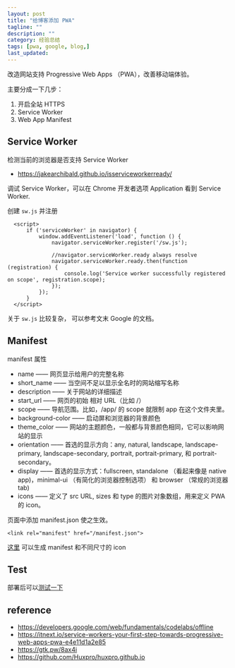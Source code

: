```yaml
---
layout: post
title: "给博客添加 PWA"
tagline: ""
description: ""
category: 经验总结
tags: [pwa, google, blog,]
last_updated:
---
```


改造网站支持 Progressive Web Apps （PWA），改善移动端体验。

主要分成一下几步：

1. 开启全站 HTTPS
2. Service Worker
3. Web App Manifest

## Service Worker
检测当前的浏览器是否支持 Service Worker

- <https://jakearchibald.github.io/isserviceworkerready/>

调试 Service Worker，可以在 Chrome 开发者选项 Application 看到 Service Worker.

创建 `sw.js` 并注册

	  <script>
		  if ('serviceWorker' in navigator) {
			  window.addEventListener('load', function () {
				  navigator.serviceWorker.register('/sw.js');

				  //navigator.serviceWorker.ready always resolve
				  navigator.serviceWorker.ready.then(function (registration) {
					  console.log('Service worker successfully registered on scope', registration.scope);
				  });
			  });
		  }
	  </script>

关于 `sw.js` 比较复杂， 可以参考文末 Google 的文档。

## Manifest

manifest 属性

- name —— 网页显示给用户的完整名称
- short_name —— 当空间不足以显示全名时的网站缩写名称
- description —— 关于网站的详细描述
- start_url —— 网页的初始 相对 URL（比如 /）
- scope —— 导航范围。比如，/app/ 的 scope 就限制 app 在这个文件夹里。
- background-color —— 启动屏和浏览器的背景颜色
- theme_color —— 网站的主题颜色，一般都与背景颜色相同，它可以影响网站的显示
- orientation —— 首选的显示方向：any, natural, landscape, landscape-primary, landscape-secondary, portrait, portrait-primary, 和 portrait-secondary。
- display —— 首选的显示方式：fullscreen, standalone （看起来像是 native app)，minimal-ui （有简化的浏览器控制选项） 和 browser （常规的浏览器 tab)
- icons —— 定义了 src URL, sizes 和 type 的图片对象数组，用来定义 PWA 的 icon。

页面中添加 manifest.json 使之生效。

	<link rel="manifest" href="/manifest.json">

[这里](https://app-manifest.firebaseapp.com/) 可以生成 manifest 和不同尺寸的 icon


## Test
部署后可以[测试一下](https://www.webpagetest.org/)

## reference

- <https://developers.google.com/web/fundamentals/codelabs/offline>
- <https://itnext.io/service-workers-your-first-step-towards-progressive-web-apps-pwa-e4e11d1a2e85>
- <https://gtk.pw/8ax4i>
- <https://github.com/Huxpro/huxpro.github.io>
